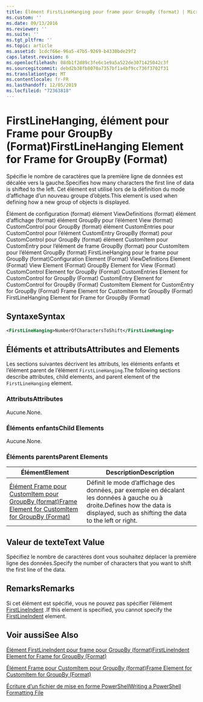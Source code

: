 ```yaml
---
title: Élément FirstLineHanging pour frame pour GroupBy (format) | Microsoft Docs
ms.custom: ''
ms.date: 09/13/2016
ms.reviewer: ''
ms.suite: ''
ms.tgt_pltfrm: ''
ms.topic: article
ms.assetid: 1cdcf66e-96a5-47b5-9269-b4330bde29f2
caps.latest.revision: 6
ms.openlocfilehash: 08db1f2d89c3fe6c1e9a5a522de3071425042c3f
ms.sourcegitcommit: debd2b38fb8070a7357bf1a4bf9cc736f3702f31
ms.translationtype: MT
ms.contentlocale: fr-FR
ms.lasthandoff: 12/05/2019
ms.locfileid: "72363818"
---
```

# <a name="firstlinehanging-element-for-frame-for-groupby-format"></a><span data-ttu-id="0ed7d-102">FirstLineHanging, élément pour Frame pour GroupBy (Format)</span><span class="sxs-lookup"><span data-stu-id="0ed7d-102">FirstLineHanging Element for Frame for GroupBy (Format)</span></span>

<span data-ttu-id="0ed7d-103">Spécifie le nombre de caractères que la première ligne de données est décalée vers la gauche.</span><span class="sxs-lookup"><span data-stu-id="0ed7d-103">Specifies how many characters the first line of data is shifted to the left.</span></span> <span data-ttu-id="0ed7d-104">Cet élément est utilisé lors de la définition du mode d’affichage d’un nouveau groupe d’objets.</span><span class="sxs-lookup"><span data-stu-id="0ed7d-104">This element is used when defining how a new group of objects is displayed.</span></span>

<span data-ttu-id="0ed7d-105">Élément de configuration (format) élément ViewDefinitions (format) élément d’affichage (format) élément GroupBy pour l’élément View (format) CustomControl pour GroupBy (format) élément CustomEntries pour CustomControl pour l’élément CustomEntry GroupBy (format) pour CustomControl pour GroupBy (format) élément CustomItem pour CustomEntry pour l’élément de frame GroupBy (format) pour CustomItem pour l’élément GroupBy (format) FirstLineHanging pour le frame pour GroupBy (format)</span><span class="sxs-lookup"><span data-stu-id="0ed7d-105">Configuration Element (Format) ViewDefinitions Element (Format) View Element (Format) GroupBy Element for View (Format) CustomControl Element for GroupBy (Format) CustomEntries Element for CustomControl for GroupBy (Format) CustomEntry Element for CustomControl for GroupBy (Format) CustomItem Element for CustomEntry for GroupBy (Format) Frame Element for CustomItem for GroupBy (Format) FirstLineHanging Element for Frame for GroupBy (Format)</span></span>

## <a name="syntax"></a><span data-ttu-id="0ed7d-106">Syntaxe</span><span class="sxs-lookup"><span data-stu-id="0ed7d-106">Syntax</span></span>

```xml
<FirstLineHanging>NumberOfCharactersToShift</FirstLineHanging>
```

## <a name="attributes-and-elements"></a><span data-ttu-id="0ed7d-107">Éléments et attributs</span><span class="sxs-lookup"><span data-stu-id="0ed7d-107">Attributes and Elements</span></span>

<span data-ttu-id="0ed7d-108">Les sections suivantes décrivent les attributs, les éléments enfants et l’élément parent de l’élément `FirstLineHanging`.</span><span class="sxs-lookup"><span data-stu-id="0ed7d-108">The following sections describe attributes, child elements, and parent element of the `FirstLineHanging` element.</span></span>

### <a name="attributes"></a><span data-ttu-id="0ed7d-109">Attributs</span><span class="sxs-lookup"><span data-stu-id="0ed7d-109">Attributes</span></span>

<span data-ttu-id="0ed7d-110">Aucune.</span><span class="sxs-lookup"><span data-stu-id="0ed7d-110">None.</span></span>

### <a name="child-elements"></a><span data-ttu-id="0ed7d-111">Éléments enfants</span><span class="sxs-lookup"><span data-stu-id="0ed7d-111">Child Elements</span></span>

<span data-ttu-id="0ed7d-112">Aucune.</span><span class="sxs-lookup"><span data-stu-id="0ed7d-112">None.</span></span>

### <a name="parent-elements"></a><span data-ttu-id="0ed7d-113">Éléments parents</span><span class="sxs-lookup"><span data-stu-id="0ed7d-113">Parent Elements</span></span>

|<span data-ttu-id="0ed7d-114">Élément</span><span class="sxs-lookup"><span data-stu-id="0ed7d-114">Element</span></span>|<span data-ttu-id="0ed7d-115">Description</span><span class="sxs-lookup"><span data-stu-id="0ed7d-115">Description</span></span>|
|-------------|-----------------|
|[<span data-ttu-id="0ed7d-116">Élément Frame pour CustomItem pour GroupBy (format)</span><span class="sxs-lookup"><span data-stu-id="0ed7d-116">Frame Element for CustomItem for GroupBy (Format)</span></span>](./frame-element-for-customitem-for-groupby-format.md)|<span data-ttu-id="0ed7d-117">Définit le mode d’affichage des données, par exemple en décalant les données à gauche ou à droite.</span><span class="sxs-lookup"><span data-stu-id="0ed7d-117">Defines how the data is displayed, such as shifting the data to the left or right.</span></span>|

## <a name="text-value"></a><span data-ttu-id="0ed7d-118">Valeur de texte</span><span class="sxs-lookup"><span data-stu-id="0ed7d-118">Text Value</span></span>

<span data-ttu-id="0ed7d-119">Spécifiez le nombre de caractères dont vous souhaitez déplacer la première ligne des données.</span><span class="sxs-lookup"><span data-stu-id="0ed7d-119">Specify the number of characters that you want to shift the first line of the data.</span></span>

## <a name="remarks"></a><span data-ttu-id="0ed7d-120">Remarks</span><span class="sxs-lookup"><span data-stu-id="0ed7d-120">Remarks</span></span>

<span data-ttu-id="0ed7d-121">Si cet élément est spécifié, vous ne pouvez pas spécifier l’élément [FirstLineIndent](./firstlineindent-element-for-frame-for-groupby-format.md) .</span><span class="sxs-lookup"><span data-stu-id="0ed7d-121">If this element is specified, you cannot specify the [FirstLineIndent](./firstlineindent-element-for-frame-for-groupby-format.md) element.</span></span>

## <a name="see-also"></a><span data-ttu-id="0ed7d-122">Voir aussi</span><span class="sxs-lookup"><span data-stu-id="0ed7d-122">See Also</span></span>

[<span data-ttu-id="0ed7d-123">Élément FirstLineIndent pour frame pour GroupBy (format)</span><span class="sxs-lookup"><span data-stu-id="0ed7d-123">FirstLineIndent Element for Frame for GroupBy (Format)</span></span>](./firstlineindent-element-for-frame-for-groupby-format.md)

[<span data-ttu-id="0ed7d-124">Élément Frame pour CustomItem pour GroupBy (format)</span><span class="sxs-lookup"><span data-stu-id="0ed7d-124">Frame Element for CustomItem for GroupBy (Format)</span></span>](./frame-element-for-customitem-for-groupby-format.md)

[<span data-ttu-id="0ed7d-125">Écriture d’un fichier de mise en forme PowerShell</span><span class="sxs-lookup"><span data-stu-id="0ed7d-125">Writing a PowerShell Formatting File</span></span>](./writing-a-powershell-formatting-file.md)
